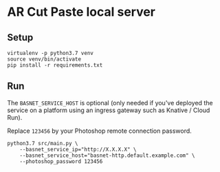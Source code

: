 # AR Cut Paste local server

## Setup

```console
virtualenv -p python3.7 venv
source venv/bin/activate
pip install -r requirements.txt
```

## Run

The `BASNET_SERVICE_HOST` is optional (only needed if you've deployed the service
on a platform using an ingress gateway such as Knative / Cloud Run).

Replace `123456` by your Photoshop remote connection password.

```console
python3.7 src/main.py \
    --basnet_service_ip="http://X.X.X.X" \
    --basnet_service_host="basnet-http.default.example.com" \
    --photoshop_password 123456
```

